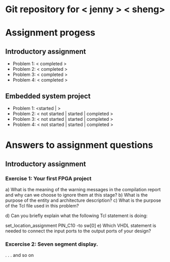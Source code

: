 # Git repository for < jenny > < sheng>

# Assignment progess

## Introductory assignment
 - Problem 1: <  completed >
 - Problem 2: <  completed >
 - Problem 3: <  completed >
 - Problem 4: <  completed >

## Embedded system project
 - Problem 1: <started | >
 - Problem 2: < not started | started | completed >
 - Problem 3: < not started | started | completed >
 - Problem 4: < not started | started | completed >


 # Answers to assignment questions

 ## Introductory assignment

 ### Exercise 1: Your first FPGA project

a) What is the meaning of the warning messages in the compilation report and why can we choose to ignore them at this stage?
b) What is the purpose of the entity and architecture description?
c) What is the purpose of the Tcl file used in this problem?

d) Can you briefly explain what the following Tcl statement is doing:

set_location_assignment PIN_C10 -to sw[0]
e) Which VHDL statement is needed to connect the input ports to the output ports of your design?


 ### Excercise 2: Seven segment display.
 .
 .
 .
 and so on
